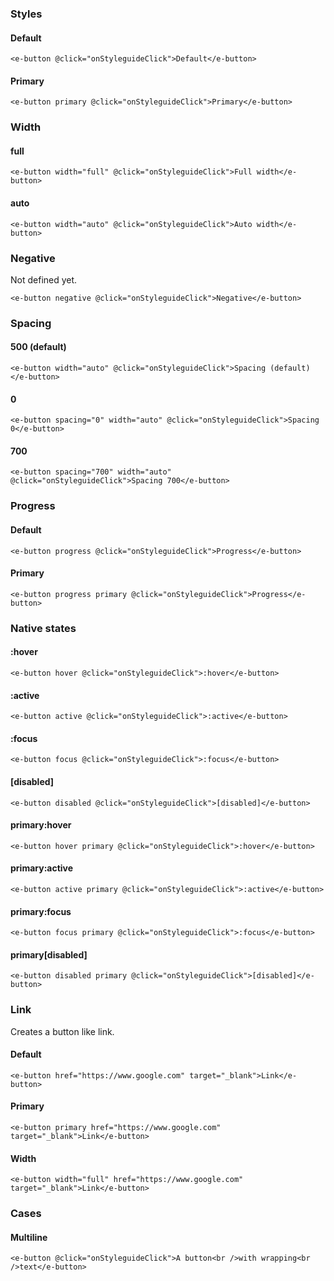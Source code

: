 ### Styles

#### Default

```vue
<e-button @click="onStyleguideClick">Default</e-button>

```

#### Primary

```vue
<e-button primary @click="onStyleguideClick">Primary</e-button>
```

### Width

#### full

```vue
<e-button width="full" @click="onStyleguideClick">Full width</e-button>
```

#### auto

```vue
<e-button width="auto" @click="onStyleguideClick">Auto width</e-button>
```

### Negative

Not defined yet.

```vue
<e-button negative @click="onStyleguideClick">Negative</e-button>
```

### Spacing

#### 500 (default)

```vue
<e-button width="auto" @click="onStyleguideClick">Spacing (default)</e-button>
```

#### 0

```vue
<e-button spacing="0" width="auto" @click="onStyleguideClick">Spacing 0</e-button>
```

#### 700

```vue
<e-button spacing="700" width="auto" @click="onStyleguideClick">Spacing 700</e-button>
```

### Progress

#### Default

```vue
<e-button progress @click="onStyleguideClick">Progress</e-button>
```

#### Primary

```vue
<e-button progress primary @click="onStyleguideClick">Progress</e-button>
```

### Native states

#### :hover
```vue
<e-button hover @click="onStyleguideClick">:hover</e-button>
```

#### :active
```vue
<e-button active @click="onStyleguideClick">:active</e-button>
```

#### :focus
```vue
<e-button focus @click="onStyleguideClick">:focus</e-button>
```

#### \[disabled\]
```vue
<e-button disabled @click="onStyleguideClick">[disabled]</e-button>
```

#### primary:hover
```vue
<e-button hover primary @click="onStyleguideClick">:hover</e-button>
```

#### primary:active
```vue
<e-button active primary @click="onStyleguideClick">:active</e-button>
```

#### primary:focus
```vue
<e-button focus primary @click="onStyleguideClick">:focus</e-button>
```

#### primary\[disabled\]

```vue
<e-button disabled primary @click="onStyleguideClick">[disabled]</e-button>
```

### Link

Creates a button like link.

#### Default

```vue
<e-button href="https://www.google.com" target="_blank">Link</e-button>
```

#### Primary

```vue
<e-button primary href="https://www.google.com" target="_blank">Link</e-button>
```

#### Width

```vue
<e-button width="full" href="https://www.google.com" target="_blank">Link</e-button>
```

### Cases

#### Multiline

```vue
<e-button @click="onStyleguideClick">A button<br />with wrapping<br />text</e-button>
```
